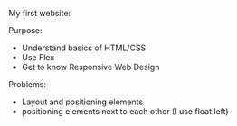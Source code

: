 My first website:

Purpose:
- Understand basics of HTML/CSS
- Use Flex
- Get to know Responsive Web Design

Problems:
- Layout and positioning elements
- positioning elements next to each other (I use float:left)

